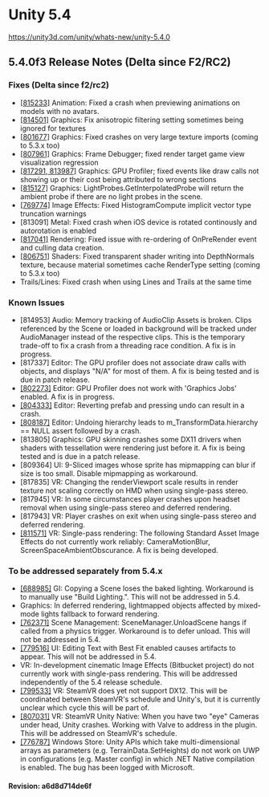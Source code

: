 # Unity 5.4
https://unity3d.com/unity/whats-new/unity-5.4.0

## 5.4.0f3 Release Notes (Delta since F2/RC2)


### Fixes (Delta since f2/rc2)
<ul>
<li><a href="https://issuetracker.unity3d.com/issues/crash-in-unityengine-animation-setboundcurvefloatvalue-when-selecting-anim-clip-in-project-view">[815233]</a> Animation: Fixed a crash when previewing animations on models with no avatars.</li>
<li><a href="https://issuetracker.unity3d.com/issues/imageeffects-tonemapping-and-color-grading-lut-causes-visual-artifacts-in-builds-unity-5-dot-4">[814501]</a> Graphics: Fix anisotropic filtering setting sometimes being ignored for textures</li>
<li><a href="https://issuetracker.unity3d.com/issues/crashed-while-importing">[801677]</a> Graphics: Fixed crashes on very large texture imports (coming to 5.3.x too)</li>
<li><a href="https://issuetracker.unity3d.com/issues/frame-debugger-deferred-lighting-mode-doesnt-show-rendertarget-preview-black-window">[807961]</a> Graphics: Frame Debugger; fixed render target game view visualization regression</li>
<li><a href="https://issuetracker.unity3d.com/issues/5-dot-4-gpuprofiler-gpu-profiler-does-not-show-any-draw-call-timings-in-5-dot-4">[817291, 813987]</a> Graphics: GPU Profiler; fixed events like draw calls not showing up or their cost being attributed to wrong sections</li>
<li><a href="https://issuetracker.unity3d.com/issues/lightprobes-dot-getinterpolatedprobe-causes-an-error">[815127]</a> Graphics: LightProbes.GetInterpolatedProbe will return the ambient probe if there are no light probes in the scene.</li>
<li><a href="https://issuetracker.unity3d.com/issues/imageeffects-histogramcompute-implicit-vector-type-truncations">[769774]</a> Image Effects: Fixed HistogramCompute implicit vector type truncation warnings</li>
<li>[813091] Metal: Fixed crash when iOS device is rotated continously and autorotation is enabled</li>
<li><a href="https://issuetracker.unity3d.com/issues/game-slash-scene-view-is-not-updated-after-loading-scene-or-adding-new-textmeshpro-text-object-into-a-scene">[817041]</a> Rendering: Fixed issue with re-ordering of OnPreRender event and culling data creation.</li>
<li><a href="https://issuetracker.unity3d.com/issues/transparent-shader-writes-into-depthnormals-texture">[806751]</a> Shaders: Fixed transparent shader writing into DepthNormals texture, because material sometimes cache RenderType setting (coming to 5.3.x too)</li>
<li>Trails/Lines: Fixed crash when using Lines and Trails at the same time</li>
</ul>

### Known Issues
<ul>
<li>[814953] Audio: Memory tracking of AudioClip Assets is broken. Clips referenced by the Scene or loaded in background will be tracked under AudioManager instead of the respective clips. This is the temporary trade-off to fix a crash from a threading race condition. A fix is in progress.</li>
<li>[817337] Editor: The GPU profiler does not associate draw calls with objects, and displays "N/A" for most of them. A fix is being tested and is due in patch release.</li>
<li><a href="http://issuetracker.unity3d.com/issues/gpu-profiler-doesnt-work-when-graphics-jobs-and-vr-mode-is-on">[802273]</a> Editor: GPU Profiler does not work with 'Graphics Jobs' enabled. A fix is in progress.</li>
<li><a href="http://issuetracker.unity3d.com/issues/crash-after-reverting-prefab-and-pressing-undo">[804333]</a> Editor: Reverting prefab and pressing undo can result in a crash.</li>
<li><a href="http://issuetracker.unity3d.com/issues/undoing-hierarchy-leads-to-m-transformdata-dot-hierarchy-equals-equals-null-assert-followed-by-a-crash">[808187]</a> Editor: Undoing hierarchy leads to m_TransformData.hierarchy == NULL assert followed by a crash.</li>
<li>[813805] Graphics: GPU skinning crashes some DX11 drivers when shaders with tessellation were rendering just before it. A fix is being tested and is due in a patch release.</li>
<li>[809364] UI: 9-Sliced images whose sprite has mipmapping can blur if size is too small. Disable mipmapping as workaround.</li>
<li>[817835] VR: Changing the renderViewport scale results in render texture not scaling correctly on HMD when using single-pass stereo.</li>
<li>[817945] VR: In some circumstances player crashes upon headset removal when using single-pass stereo and deferred rendering.</li>
<li>[817943] VR: Player crashes on exit when using single-pass stereo and deferred rendering.</li>
<li><a href="http://issuetracker.unity3d.com/issues/vr-ambient-obsurance-plus-camera-motion-blur-is-broken-in-single-pass-stereo-rendering">[811571]</a> VR: Single-pass rendering: The following Standard Asset Image Effects do not currently work reliably: CameraMotionBlur, ScreenSpaceAmbientObscurance. A fix is being developed.</li>
</ul>

### To be addressed separately from 5.4.x
<ul>
<li><a href="http://issuetracker.unity3d.com/issues/baked-lighting-data-lost-after-rebake-in-copied-scene">[688985]</a> GI: Copying a Scene loses the baked lighting. Workaround is to manually use "Build Lighting.".  This will not be addressed in 5.4.</li>
<li>Graphics: In deferred rendering, lightmapped objects affected by mixed-mode lights fallback to forward rendering.</li>
<li><a href="http://issuetracker.unity3d.com/issues/unity-hangs-on-scenemanager-dot-unloadscene">[762371]</a> Scene Management: SceneManager.UnloadScene hangs if called from a physics trigger. Workaround is to defer unload. This will not be addressed in 5.4.</li>
<li><a href="http://issuetracker.unity3d.com/issues/editing-text-with-best-fit-enabled-causes-artifacts-to-appear">[779516]</a> UI: Editing Text with Best Fit enabled causes artifacts to appear. This will not be addressed in 5.4.</li>
<li>VR: In-development cinematic Image Effects (Bitbucket project) do not currently work with single-pass rendering. This will be addressed independently of the 5.4 release schedule.</li>
<li><a href="http://issuetracker.unity3d.com/issues/openvr-entered-playmode-with-unsupported-gfx-api-equals-crash">[799533]</a> VR: SteamVR does yet not support DX12. This will be coordinated between SteamVR's schedule and Unity's, but it is currently unclear which cycle this will be part of.</li>
<li><a href="https://issuetracker.unity3d.com/issues/steamvr-unity-native-when-you-have-two-eye-cameras-under-head-unity-crashes">[807031]</a> VR: SteamVR Unity Native: When you have two "eye" Cameras under head, Unity crashes. Working with Valve to address in the plugin. This will be addressed on SteamVR's schedule.</li>
<li><a href="http://issuetracker.unity3d.com/issues/terraindata-functions-dont-work-when-building-for-uwp">[776787]</a> Windows Store: Unity APIs which take multi-dimensional arrays as parameters (e.g. TerrainData.SetHeights) do not work on UWP in configurations (e.g. Master config) in which .NET Native compilation is enabled. The bug has been logged with Microsoft.</li>
</ul>

#### Revision: a6d8d714de6f
